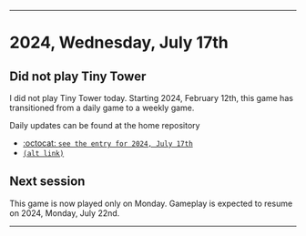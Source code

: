 
***

# 2024, Wednesday, July 17th

## Did not play Tiny Tower

<!-- TODO: For each weekly entry, make sure the date is correct. The day of the week should be modified in 4 places !-->

I did not play Tiny Tower today. Starting 2024, February 12th, this game has transitioned from a daily game to a weekly game.

Daily updates can be found at the home repository

- [:octocat: `see the entry for 2024, July 17th`](https://github.com/seanpm2001/SeansLifeArchive_Images_TinyTower/tree/master/tiny%20tower/2024/07_July/17/) 
- [`(alt link)`](/tiny%20tower/2024/07_July/17/)

## Next session

This game is now played only on Monday. Gameplay is expected to resume on 2024, Monday, July 22nd.

***
